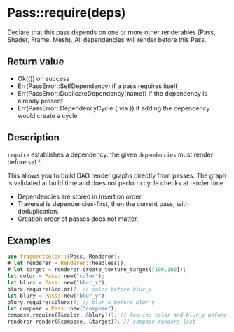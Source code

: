# Pass::require(deps)

Declare that this pass depends on one or more other renderables (Pass, Shader, Frame, Mesh).
All dependencies will render before this Pass.

## Return value

- Ok(()) on success
- Err(PassError::SelfDependency) if a pass requires itself
- Err(PassError::DuplicateDependency(name)) if the dependency is already present
- Err(PassError::DependencyCycle { via }) if adding the dependency would create a cycle

## Description

`require` establishes a dependency: the given `dependencies` must render before `self`.

This allows you to build DAG render graphs directly from passes.
The graph is validated at build time and does not perform cycle checks at render time.

- Dependencies are stored in insertion order.
- Traversal is dependencies-first, then the current pass, with deduplication.
- Creation order of passes does not matter.

## Examples

```rust
use fragmentcolor::{Pass, Renderer};
# let renderer = Renderer::headless();
# let target = renderer.create_texture_target([100,100]);
let color = Pass::new("color");
let blurx = Pass::new("blur_x");
blurx.require(&color)?; // color before blur_x
let blury = Pass::new("blur_y");
blury.require(&blurx)?; // blur_x before blur_y
let compose = Pass::new("compose");
compose.require([&color, &blury])?; // fan-in; color and blur_y before compose
renderer.render(&compose, &target)?; // compose renders last
```
